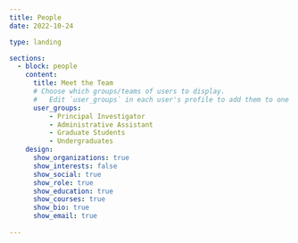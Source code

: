 ```yaml
---
title: People
date: 2022-10-24

type: landing

sections:
  - block: people
    content:
      title: Meet the Team
      # Choose which groups/teams of users to display.
      #   Edit `user_groups` in each user's profile to add them to one or more of these groups.
      user_groups:
          - Principal Investigator
          - Administrative Assistant
          - Graduate Students
          - Undergraduates
    design:
      show_organizations: true
      show_interests: false
      show_social: true
      show_role: true
      show_education: true
      show_courses: true
      show_bio: true
      show_email: true
     
---
```

